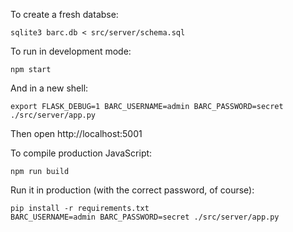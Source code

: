 
To create a fresh databse:

    sqlite3 barc.db < src/server/schema.sql

To run in development mode:

    npm start

And in a new shell:

    export FLASK_DEBUG=1 BARC_USERNAME=admin BARC_PASSWORD=secret
    ./src/server/app.py

Then open http://localhost:5001

To compile production JavaScript:

    npm run build

Run it in production (with the correct password, of course):

    pip install -r requirements.txt
    BARC_USERNAME=admin BARC_PASSWORD=secret ./src/server/app.py

